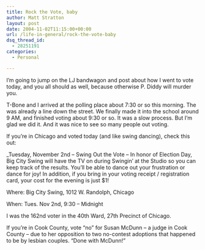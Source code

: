 ```yaml
---
title: Rock the Vote, baby
author: Matt Stratton
layout: post
date: 2004-11-02T11:15:00+00:00
url: /life-in-general/rock-the-vote-baby
dsq_thread_id:
  - 28251191
categories:
  - Personal

---
```

I&#8217;m going to jump on the LJ bandwagon and post about how I went to vote today, and you all should as well, because otherwise P. Diddy will murder you.

T-Bone and I arrived at the polling place about 7:30 or so this morning. The was already a line down the street. We finally made it into the school around 9 AM, and finished voting about 9:30 or so. It was a slow process. But I&#8217;m glad we did it. And it was nice to see so many people out voting.

If you&#8217;re in Chicago and voted today (and like swing dancing), check this out:

_Tuesday, November 2nd – Swing Out the Vote &#8211; In honor of Election Day, Big City Swing will have the TV on during Swingin’ at the Studio so you can keep track of the results. You’ll be able to dance out your frustration or dance for joy! In addition, if you bring in your voting receipt / registration card, your cost for the evening is just $1!</p> 

Where: Big City Swing, 1012 W. Randolph, Chicago
  
When: Tues. Nov 2nd, 9:30 &#8211; Midnight</i>

I was the 162nd voter in the 40th Ward, 27th Precinct of Chicago.

If you&#8217;re in Cook County, vote &#8220;no&#8221; for Susan McDunn &#8211; a judge in Cook County &#8211; due to her opposition to two no-contest adoptions that happened to be by lesbian couples. &#8220;Done with McDunn!&#8221;